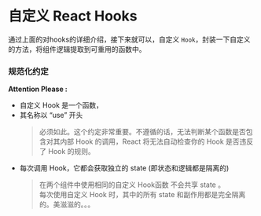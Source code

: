 # 自定义 React Hooks
通过上面的对hooks的详细介绍，接下来就可以，自定义 `Hook`，封装一下自定义的方法，将组件逻辑提取到可重用的函数中。


### 规范化约定

**Attention Please :**

- 自定义 Hook 是一个函数，
- 其名称以 “use” 开头
  > 必须如此。这个约定非常重要。不遵循的话，无法判断某个函数是否包含对其内部 Hook 的调用，React 将无法自动检查你的 Hook 是否违反了 Hook 的规则。
- 每次调用 Hook，它都会获取独立的 state (即状态和逻辑都是隔离的)
  > 在两个组件中使用相同的自定义 Hook函数 不会共享 state 。<br/> 每次使用自定义 Hook 时，其中的所有 state 和副作用都是完全隔离的。美滋滋的。。。

